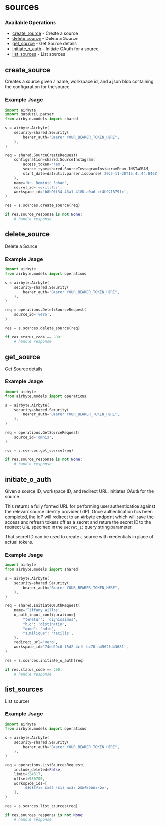 # sources

### Available Operations

* [create_source](#create_source) - Create a source
* [delete_source](#delete_source) - Delete a Source
* [get_source](#get_source) - Get Source details
* [initiate_o_auth](#initiate_o_auth) - Initiate OAuth for a source
* [list_sources](#list_sources) - List sources

## create_source

Creates a source given a name, workspace id, and a json blob containing the configuration for the source.

### Example Usage

```python
import airbyte
import dateutil.parser
from airbyte.models import shared

s = airbyte.Airbyte(
    security=shared.Security(
        bearer_auth="Bearer YOUR_BEARER_TOKEN_HERE",
    ),
)

req = shared.SourceCreateRequest(
    configuration=shared.SourceInstagram(
        access_token='nam',
        source_type=shared.SourceInstagramInstagramEnum.INSTAGRAM,
        start_date=dateutil.parser.isoparse('2022-11-28T15:41:44.846Z'),
    ),
    name='Dr. Dominic Rohan',
    secret_id='veritatis',
    workspace_id='b8b90f34-43a1-4108-a0ad-cf4b921879fc',
)

res = s.sources.create_source(req)

if res.source_response is not None:
    # handle response
```

## delete_source

Delete a Source

### Example Usage

```python
import airbyte
from airbyte.models import operations

s = airbyte.Airbyte(
    security=shared.Security(
        bearer_auth="Bearer YOUR_BEARER_TOKEN_HERE",
    ),
)

req = operations.DeleteSourceRequest(
    source_id='vero',
)

res = s.sources.delete_source(req)

if res.status_code == 200:
    # handle response
```

## get_source

Get Source details

### Example Usage

```python
import airbyte
from airbyte.models import operations

s = airbyte.Airbyte(
    security=shared.Security(
        bearer_auth="Bearer YOUR_BEARER_TOKEN_HERE",
    ),
)

req = operations.GetSourceRequest(
    source_id='omnis',
)

res = s.sources.get_source(req)

if res.source_response is not None:
    # handle response
```

## initiate_o_auth

Given a source ID, workspace ID, and redirect URL, initiates OAuth for the source.

This returns a fully formed URL for performing user authentication against the relevant source identity provider (IdP). Once authentication has been completed, the IdP will redirect to an Airbyte endpoint which will save the access and refresh tokens off as a secret and return the secret ID to the redirect URL specified in the `secret_id` query string parameter.

That secret ID can be used to create a source with credentials in place of actual tokens.

### Example Usage

```python
import airbyte
from airbyte.models import shared

s = airbyte.Airbyte(
    security=shared.Security(
        bearer_auth="Bearer YOUR_BEARER_TOKEN_HERE",
    ),
)

req = shared.InitiateOauthRequest(
    name='Tiffany Willms',
    o_auth_input_configuration={
        "tenetur": 'dignissimos',
        "hic": 'distinctio',
        "quod": 'odio',
        "similique": 'facilis',
    },
    redirect_url='vero',
    workspace_id='74dd39c0-f5d2-4cff-bc70-a45626d43681',
)

res = s.sources.initiate_o_auth(req)

if res.status_code == 200:
    # handle response
```

## list_sources

List sources

### Example Usage

```python
import airbyte
from airbyte.models import operations

s = airbyte.Airbyte(
    security=shared.Security(
        bearer_auth="Bearer YOUR_BEARER_TOKEN_HERE",
    ),
)

req = operations.ListSourcesRequest(
    include_deleted=False,
    limit=224317,
    offset=980700,
    workspace_ids=[
        '6d9f5fce-6c55-4614-ac3e-250fb008c42e',
    ],
)

res = s.sources.list_sources(req)

if res.sources_response is not None:
    # handle response
```
